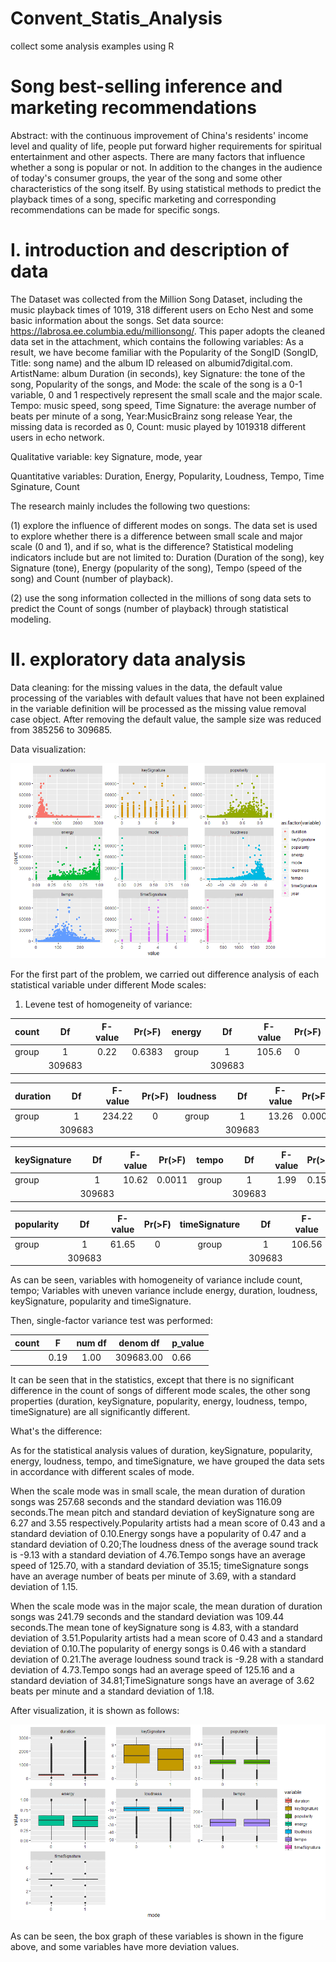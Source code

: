 # Convent_Statis_Analysis
collect some analysis examples using R

# Song best-selling inference and marketing recommendations
Abstract: with the continuous improvement of China's residents' income level and quality of life, 
people put forward higher requirements for spiritual entertainment and other aspects.
There are many factors that influence whether a song is popular or not. 
In addition to the changes in the audience of today's consumer groups, 
the year of the song and some other characteristics of the song itself.
By using statistical methods to predict the playback times of a song, 
specific marketing and corresponding recommendations can be made for specific songs.

# I. introduction and description of data
The Dataset was collected from the Million Song Dataset, 
including the music playback times of 1019,
318 different users on Echo Nest and some basic information about the songs.
Set data source: https://labrosa.ee.columbia.edu/millionsong/.
This paper adopts the cleaned data set in the attachment, 
which contains the following variables:
As a result, we have become familiar with the Popularity of the SongID (SongID, Title: song name) 
and the album ID released on albumid7digital.com. 
ArtistName: album Duration (in seconds), 
key Signature: the tone of the song, 
Popularity of the songs, 
and Mode: the scale of the song is a 0-1 variable,
0 and 1 respectively represent the small scale and the major scale.
Tempo: music speed, song speed, 
Time Signature: the average number of beats per minute of a song,
Year:MusicBrainz song release Year, the missing data is recorded as 0, 
Count: music played by 1019318 different users in echo network.<p>
Qualitative variable: key Signature, mode, year<p>
Quantitative variables: Duration, Energy, Popularity, Loudness, Tempo, Time Sginature, Count<p>
The research mainly includes the following two questions:<p>
(1) explore the influence of different modes on songs.
The data set is used to explore whether there is a difference between small scale and major scale (0 and 1), 
and if so, what is the difference? Statistical modeling indicators include but are not limited to: 
Duration (Duration of the song), key Signature (tone), Energy (popularity of the song), Tempo (speed of the song) 
and Count (number of playback).<p>
(2) use the song information collected in the millions of song data sets to predict the Count of songs (number of playback)
through statistical modeling.<p>

# II. exploratory data analysis
Data cleaning: for the missing values in the data, the default value processing of the variables with default values
that have not been explained in the variable definition will be processed as the missing value removal case object.
After removing the default value, the sample size was reduced from 385256 to 309685.

Data visualization:

![avatar](https://github.com/kala-oro/Convent_Statis_Analysis/blob/master/Analysis%20of%20influential%20factors%20of%20song%20popularity/imag/scatter_plot.png?raw=true)

For the first part of the problem, we carried out difference analysis of each statistical variable under different Mode scales:

1. Levene test of homogeneity of variance:

|count	| Df	| F-value |	Pr(>F)	| energy | Df |	F-value |	Pr(>F)|
|- | :-: | :-: | :-: | :-: | :-: | :-: | :-|
|group|1|0.22|0.6383|group|1|105.6|0|
||309683||||309683|||

|duration	| Df	| F-value |	Pr(>F)	| loudness | Df |	F-value |	Pr(>F)|
|- | :-: | :-: | :-: | :-: | :-: | :-: | :-|
|group|1|234.22|0|group|1|13.26|0.0003|
||309683||||309683|||

|keySignature	| Df	| F-value |	Pr(>F)	| tempo | Df |	F-value |	Pr(>F)|
|- | :-: | :-: | :-: | :-: | :-: | :-: | :-|
|group|1|10.62|0.0011|group|1|1.99|0.1585|
||309683||||309683|||

|popularity	| Df	| F-value |	Pr(>F)	| timeSignature | Df |	F-value |	Pr(>F)|
|- | :-: | :-: | :-: | :-: | :-: | :-: | :-|
|group|1|61.65|0|group|1|106.56|0|
||309683||||309683|||

As can be seen, variables with homogeneity of variance include count, tempo;
Variables with uneven variance include energy, duration, loudness, keySignature, popularity and timeSignature.

Then, single-factor variance test was performed:

|count|F|num df|denom df|p_value|
|-:|:-:|:-:|:-:|:-|
||0.19|1.00|309683.00|0.66|

It can be seen that in the statistics, except that there is no significant difference in the count of songs of different mode scales, the other song properties (duration, keySignature, popularity, energy, loudness, tempo, timeSignature) are all significantly different.

What's the difference:

As for the statistical analysis values of duration, keySignature, popularity, energy, loudness, tempo, and timeSignature, we have grouped the data sets in accordance with different scales of mode.

When the scale mode was in small scale, the mean duration of duration songs was 257.68 seconds and the standard deviation was 116.09 seconds.The mean pitch and standard deviation of keySignature song are 6.27 and 3.55 respectively.Popularity artists had a mean score of 0.43 and a standard deviation of 0.10.Energy songs have a popularity of 0.47 and a standard deviation of 0.20;The loudness dness of the average sound track is -9.13 with a standard deviation of 4.76.Tempo songs have an average speed of 125.70, with a standard deviation of 35.15; timeSignature songs have an average number of beats per minute of 3.69, with a standard deviation of 1.15.

When the scale mode was in the major scale, the mean duration of duration songs was 241.79 seconds and the standard deviation was 109.44 seconds.The mean tone of keySignature song is 4.83, with a standard deviation of 3.51.Popularity artists had a mean score of 0.43 and a standard deviation of 0.10.The popularity of energy songs is 0.46 with a standard deviation of 0.21.The average loudness sound track is -9.28 with a standard deviation of 4.73.Tempo songs had an average speed of 125.16 and a standard deviation of 34.81;TimeSignature songs have an average of 3.62 beats per minute and a standard deviation of 1.18.

After visualization, it is shown as follows:

![avatar](https://github.com/kala-oro/Convent_Statis_Analysis/blob/master/Analysis%20of%20influential%20factors%20of%20song%20popularity/imag/barplot_swarp.png?raw=true)

As can be seen, the box graph of these variables is shown in the figure above, and some variables have more deviation values.
